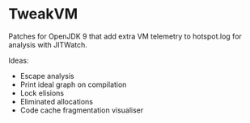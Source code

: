 TweakVM
=======

Patches for OpenJDK 9 that add extra VM telemetry to hotspot.log for analysis with JITWatch.

Ideas:

* Escape analysis
* Print ideal graph on compilation
* Lock elisions
* Eliminated allocations
* Code cache fragmentation visualiser
